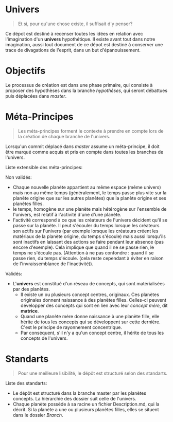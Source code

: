 # Univers
>Et si, pour qu'une chose existe, il suffisait d'y penser?

Ce dépot est destiné à recenser toutes les idées en relation avec l'imagination d'un __univers__ hypothétique. Il existe avant tout dans notre imagination, aussi tout document de ce dépot est destiné à conserver une trace de divagations de l'esprit, dans un but d'épanouissement.

Objectifs
=========
Le processus de création est dans une phase primaire, qui consiste à proposer des hypothèses dans la branche *hypothèses*, qui seront débattues puis déplacées dans *master*.

Méta-Principes
=============
>Les méta-principes forment le contexte à prendre en compte lors de la création de chaque branche de l'univers.

Lorsqu'un commit déplacé dans *master* assume un méta-principe, il doit être marqué comme acquis et pris en compte dans toutes les branches de l'univers.

Liste extensible des méta-principes:

Non validés:
- Chaque nouvelle planète appartient au même espace (même univers) mais non au même temps (généralement, le temps passe plus vite sur la planète origine que sur les autres planètes) que la planète origine et ses planètes filles.
- le temps, homogène sur une planète mais hétérogène sur l'ensemble de l'univers, est relatif à l'activité d'une d'une planète. 
- l'activité correspond à ce que les créateurs de l'univers décident qu'il se passe sur la planète. Il peut s'écouler du temps lorsque les créateurs son actifs sur l'univers (par exemple lorsque les créateurs créent les matériaux de la planète origine, du temps s'écoule) mais aussi lorsqu'ils sont inactifs en laissant des actions se faire pendant leur absence (pas encore d'exemple). Cela implique que quand il ne se passe rien, le temps ne s'écoule pas. (Attention à ne pas confondre : quand il se passe rien, du temps s'écoule. (cela reste cependant à éviter en raison de l'invraissemblance de l'inactivité)).

Validés:
- L'__univers__ est constitué d'un réseau de concepts, qui sont matérialisées par des planètes.
    - Il existe un ou plusieurs concept centres, originaux. Ces planètes originales donnent naissance à des planètes filles. Celles-ci peuvent développer des concepts qui sont en lien avec leur *concept mère*, dit **matrice**.
    - Quand une planète mère donne naissance à une planète fille, elle hérite de tous les concepts qui se développent sur cette dernière. C'est le principe de rayonnement concentrique.
    - Par conséquent, s'il n'y a qu'un concept centre, il hérite de tous les concepts de l'univers.

Standarts
===

> Pour une meilleure lisibilité, le dépôt est structuré selon des standarts.

Liste des standarts:

- Le dépôt est structuré dans la branche master par les planètes concepts. La hiérarchie des dossier suit celle de l'univers.
- Chaque planète possède à sa racine un fichier <nolink>Description.md</nolink>, qui la décrit. Si la planète a une ou plusieurs planètes filles, elles se situent dans le dossier *Branch*.